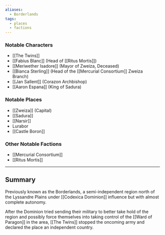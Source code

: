 ```yaml
---
aliases:
  - Borderlands
tags:
  - places
  - factions
---
```

### Notable Characters
- [[The Twins]]
- [[Fabius Blanc]] (Head of [[Ritus Mortis]])
- [[Meriwether Isadore]] (Mayor of Zweiza, Deceased)
- [[Bianca Sterling]] (Head of the [[Mercurial Consortium]] Zweiza Branch)
- [[Jan Sallent]] (Corazon Archbishop)
- [[Aaron Espana]] (King of Sadura)

### Notable Places
* [[Zweiza]] (Capital)
* [[Sadura]]
* [[Narsir]]
* Lurabor
* [[Castle Boron]]

### Other Notable Factions
* [[Mercurial Consortium]]
* [[Ritus Mortis]]

___

## Summary
Previously known as the Borderlands, a semi-independent region north of the Lyssandre Plains under [[Codexica Dominion]] influence but with almost complete autonomy.

After the Dominion tried sending their military to better take hold of the region and possibly force themselves into taking control of the [[Ward of Paragon]] in the area, [[The Twins]] stopped the oncoming army and declared the place an independent country.